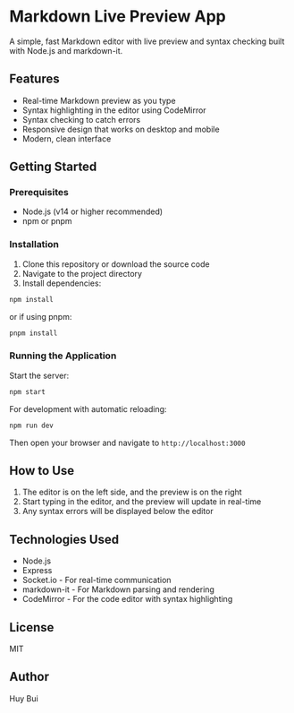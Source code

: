 # Markdown Live Preview App

A simple, fast Markdown editor with live preview and syntax checking built with Node.js and markdown-it.

## Features

- Real-time Markdown preview as you type
- Syntax highlighting in the editor using CodeMirror
- Syntax checking to catch errors
- Responsive design that works on desktop and mobile
- Modern, clean interface

## Getting Started

### Prerequisites

- Node.js (v14 or higher recommended)
- npm or pnpm

### Installation

1. Clone this repository or download the source code
2. Navigate to the project directory
3. Install dependencies:

```bash
npm install
```

or if using pnpm:

```bash
pnpm install
```

### Running the Application

Start the server:

```bash
npm start
```

For development with automatic reloading:

```bash
npm run dev
```

Then open your browser and navigate to `http://localhost:3000`

## How to Use

1. The editor is on the left side, and the preview is on the right
2. Start typing in the editor, and the preview will update in real-time
3. Any syntax errors will be displayed below the editor

## Technologies Used

- Node.js
- Express
- Socket.io - For real-time communication
- markdown-it - For Markdown parsing and rendering
- CodeMirror - For the code editor with syntax highlighting

## License

MIT

## Author

Huy Bui
